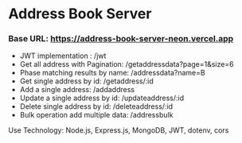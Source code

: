 # Address Book Server
### Base URL: https://address-book-server-neon.vercel.app

* JWT implementation : /jwt
* Get all address with Pagination: /getaddressdata?page=1&size=6
* Phase matching results by name: /addressdata?name=B
* Get single address by id: /getaddress/:id
* Add a single address: /addaddress
* Update a single address by id: /updateaddress/:id
* Delete single address by id: /deleteaddress/:id
* Bulk operation add multiple data: /addressbulk


Use Technology:
Node.js, Express.js, MongoDB, JWT, dotenv, cors